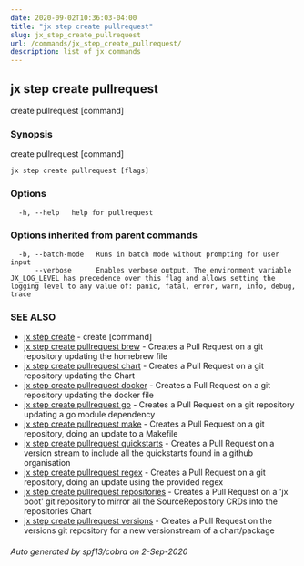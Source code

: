 ```yaml
---
date: 2020-09-02T10:36:03-04:00
title: "jx step create pullrequest"
slug: jx_step_create_pullrequest
url: /commands/jx_step_create_pullrequest/
description: list of jx commands
---
```

## jx step create pullrequest

create pullrequest [command]

### Synopsis

create pullrequest [command]

```
jx step create pullrequest [flags]
```

### Options

```
  -h, --help   help for pullrequest
```

### Options inherited from parent commands

```
  -b, --batch-mode   Runs in batch mode without prompting for user input
      --verbose      Enables verbose output. The environment variable JX_LOG_LEVEL has precedence over this flag and allows setting the logging level to any value of: panic, fatal, error, warn, info, debug, trace
```

### SEE ALSO

* [jx step create](/commands/jx_step_create/)  - create [command]
* [jx step create pullrequest brew](/commands/jx_step_create_pullrequest_brew/)  - Creates a Pull Request on a git repository updating the homebrew file
* [jx step create pullrequest chart](/commands/jx_step_create_pullrequest_chart/)  - Creates a Pull Request on a git repository updating the Chart
* [jx step create pullrequest docker](/commands/jx_step_create_pullrequest_docker/)  - Creates a Pull Request on a git repository updating the docker file
* [jx step create pullrequest go](/commands/jx_step_create_pullrequest_go/)  - Creates a Pull Request on a git repository updating a go module dependency
* [jx step create pullrequest make](/commands/jx_step_create_pullrequest_make/)  - Creates a Pull Request on a git repository, doing an update to a Makefile
* [jx step create pullrequest quickstarts](/commands/jx_step_create_pullrequest_quickstarts/)  - Creates a Pull Request on a version stream to include all the quickstarts found in a github organisation
* [jx step create pullrequest regex](/commands/jx_step_create_pullrequest_regex/)  - Creates a Pull Request on a git repository, doing an update using the provided regex
* [jx step create pullrequest repositories](/commands/jx_step_create_pullrequest_repositories/)  - Creates a Pull Request on a 'jx boot' git repository to mirror all the SourceRepository CRDs into the repositories Chart
* [jx step create pullrequest versions](/commands/jx_step_create_pullrequest_versions/)  - Creates a Pull Request on the versions git repository for a new versionstream of a chart/package

###### Auto generated by spf13/cobra on 2-Sep-2020
